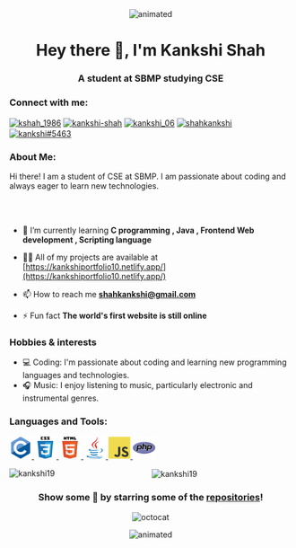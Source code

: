 <div align="center">
  <img src="https://user-images.githubusercontent.com/10498744/210012254-234538ff-d198-48aa-8964-37e6fd45d227.gif" alt="animated" />
</div>

<h1 align="center">Hey there 👋, I'm Kankshi Shah</h1>
<h3 align="center">A student at SBMP studying CSE</h3>

<h3 align="left">Connect with me:</h3>
<p align="left">
<a href="https://twitter.com/kshah_1986" target="blank"><img align="center" src="https://raw.githubusercontent.com/rahuldkjain/github-profile-readme-generator/master/src/images/icons/Social/twitter.svg" alt="kshah_1986" height="30" width="40" /></a>
<a href="https://linkedin.com/in/kankshi-shah" target="blank"><img align="center" src="https://raw.githubusercontent.com/rahuldkjain/github-profile-readme-generator/master/src/images/icons/Social/linked-in-alt.svg" alt="kankshi-shah" height="30" width="40" /></a>
<a href="https://instagram.com/kankshi_06" target="blank"><img align="center" src="https://raw.githubusercontent.com/rahuldkjain/github-profile-readme-generator/master/src/images/icons/Social/instagram.svg" alt="kankshi_06" height="30" width="40" /></a>
<a href="https://www.hackerrank.com/shahkankshi" target="blank"><img align="center" src="https://raw.githubusercontent.com/rahuldkjain/github-profile-readme-generator/master/src/images/icons/Social/hackerrank.svg" alt="shahkankshi" height="30" width="40" /></a>
<a href="https://discord.gg/kankshi#5463" target="blank"><img align="center" src="https://raw.githubusercontent.com/rahuldkjain/github-profile-readme-generator/master/src/images/icons/Social/discord.svg" alt="kankshi#5463" height="30" width="40" /></a>
</p>


<h3 align="left">About Me:</h3>
<p align="left">Hi there! I am a student of CSE at SBMP. I am passionate about coding and always eager to learn new technologies.</p>
 <br></br>

- 🌱 I’m currently learning **C programming , Java , Frontend Web development , Scripting language**

- 👨‍💻 All of my projects are available at [https://kankshiportfolio10.netlify.app/](https://kankshiportfolio10.netlify.app/)

- 📫 How to reach me **shahkankshi@gmail.com**

- ⚡ Fun fact **The world's first website is still online**



<h3 align="left">Hobbies & interests</h3>

- 💻 Coding: I'm passionate about coding and learning new programming languages and technologies.
- 🎧 Music: I enjoy listening to music, particularly electronic and instrumental genres.

<div align="center">
 <h3 align="left">Languages and Tools:</h3>
<p align="left"> <a href="https://www.cprogramming.com/" target="_blank" rel="noreferrer"> <img src="https://raw.githubusercontent.com/devicons/devicon/master/icons/c/c-original.svg" alt="c" width="40" height="40"/> </a> <a href="https://www.w3schools.com/css/" target="_blank" rel="noreferrer"> <img src="https://raw.githubusercontent.com/devicons/devicon/master/icons/css3/css3-original-wordmark.svg" alt="css3" width="40" height="40"/> </a> <a href="https://www.w3.org/html/" target="_blank" rel="noreferrer"> <img src="https://raw.githubusercontent.com/devicons/devicon/master/icons/html5/html5-original-wordmark.svg" alt="html5" width="40" height="40"/> </a> <a href="https://www.java.com" target="_blank" rel="noreferrer"> <img src="https://raw.githubusercontent.com/devicons/devicon/master/icons/java/java-original.svg" alt="java" width="40" height="40"/> </a> <a href="https://developer.mozilla.org/en-US/docs/Web/JavaScript" target="_blank" rel="noreferrer"> <img src="https://raw.githubusercontent.com/devicons/devicon/master/icons/javascript/javascript-original.svg" alt="javascript" width="40" height="40"/> </a> <a href="https://www.php.net" target="_blank" rel="noreferrer"> <img src="https://raw.githubusercontent.com/devicons/devicon/master/icons/php/php-original.svg" alt="php" width="40" height="40"/> </a> </p>
  
<div align="center">
<p><img align="left" src="https://github-readme-stats.vercel.app/api/top-langs?username=kankshi19&show_icons=true&locale=en&layout=compact" alt="kankshi19" /></p>
</div>
<div align="center">
<p>&nbsp;<img align="center" src="https://github-readme-stats.vercel.app/api?username=kankshi19&show_icons=true&locale=en" alt="kankshi19" /></p>
</div>
<div align="center">

### Show some 💜 by starring some of the [repositories](https://github.com/kankshi19?tab=repositories)!

![octocat](https://user-images.githubusercontent.com/10498744/210113490-e2fad07f-4488-4da8-a656-b9abbdd8cb26.gif)

</div>
<div align="center">
  <img src="https://user-images.githubusercontent.com/10498744/210157572-1fca0242-8af2-46a6-bfa3-666ffd40ebde.svg" alt="animated" />
</div>

